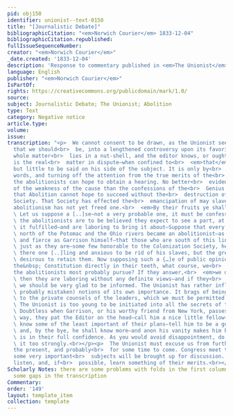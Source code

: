 ```yaml
---
pid: obj150
identifier: unionist--text-0150
title: "[Journalistic Debate]"
bibliographicCitation: "<em>Norwich Courier</em> 1833-12-04"
bibliographicCitation.republished: 
fullIssueSequenceNumber: 
creator: "<em>Norwich Courier</em>"
_date.created: '1833-12-04'
description: 'Response to commentary published in <em>The Unionist</em> '
language: English
publisher: "<em>Norwich Courier</em>"
IsPartOf: 
rights: https://creativecommons.org/publicdomain/mark/1.0/
source: 
subject: Journalistic Debate; The Unionist; Abolition
type: Text
category: Negative notice
article.type: 
volume: 
issue: 
transcription: "<p>  We cannot consent to be drawn, as the Unionist seems desirous
  that we should<br>  be, into a lengthened controversy upon its favorite topic. The
  whole matter<br>  lies in a nut-shell, and the editor knows, or ought to know, what
  is the real<br>  matter in dispute—when confined to<br>  <em>that</em>  there is
  but little to be said on his side of the subject. It is only by<br>  multiplying
  words, and turning off the attention from the true merits of the<br>  debate, that
  the abolitionists can hope to obtain a hearing. No better<br>  evidence is wanted
  of the weakness of the cause than the confessions of the<br>  Genius of Temperance,
  that Abolition cannot hope to succeed without the<br>  destruction of the Colonization
  Society. That Society has effected the<br>  emancipation of may slaves, whereas
  abolitionism has not yet freed one.<br>  <em>By their fruits ye shall know them.</em>
  \ Let us suppose a [..]se—not a very probable one, it must be confessed, yet if<br>
  \ the abolitionists are to be believed they expect to see a part, at least, of<br>
  \ it fulfilled—and are laboring to bring it about—Suppose that every person<br>
  \ north of the Potomac and the Ohio rivers became an abolitionist—as dedicated<br>
  \ and fierce as Garrison himself—that those who are south of this line remain<br>
  \ just as they are—some few honorable to the Colonization Society, here and<br>
  \ there one [..]ling and anxious to be rid of his slaves, but the great majority<br>
  \ desirous to retain them. Now supposing such a {…]e of public opinion—and<br>  with&nbsp;
  the&nbsp; Constitution directly in their teeth, what course, we<br>  ask, would
  the abolitionists most probably pursue? If they answer,<br>  <em>we do not know,</em>
  \ then they are laboring without any definite views—and if they<br>  <em>do know,</em>
  \ we should be very glad to be informed. The Unionist has rather inflated (and<br>
  \ probably mistaken) notions of its own importance. It brags of being admitted<br>
  \ to the private counsels of the leaders, which we must be permitted to doubt.<br>
  \ The Unionist is too young to be initiated into all the secrets of the sect.<br>
  \ Doubtless when Garrison, or his worthy friend from New York, passes along this<br>
  \ way, they pat the Editor on the head—call him a nice little fellow—let him<br>
  \ know some of the least important of their plans—tell him to be a good boy,<br>
  \ and, by the bye, he shall know more—and anon his vanity makes him believe he<br>
  \ is in their full confidence. As you would avoid disappointment, do not trust<br>
  \ it too strongly.<br></p><p>  The Unionist must excuse us from further notice for
  the present, and probably<br>  for some time to come. Congress meet this week, and
  some very important<br>  subjects will be brought up for discussion. We wish to
  listen, and, if<br>  possible, learn something of their merits.<br></p>"
Scholarly Notes: there are some problems with folds in the first column that leave
  some gaps in the transcription
Commentary: 
order: '149'
layout: template_item
collection: template
---
```

